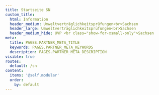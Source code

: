 ```yaml
---
title: Startseite SN
custom_title:
  html: Information
  header_medium: Umweltverträglichkeitsprüfungen<br>Sachsen
  header_large: Umweltverträglichkeitsprüfungen<br>Sachsen
  header_medium_hide: UVP <br class="show-for-xsmall-only">Sachsen
meta:
  title: PAGES.PARTNER_META_TITLE
  keywords: PAGES.PARTNER_META_KEYWORDS
  description: PAGES.PARTNER_META_DESCRIPTION
visible: true
routes:
  default: /sn
content:
  items: '@self.modular'
  order:
    by: default
---
```

